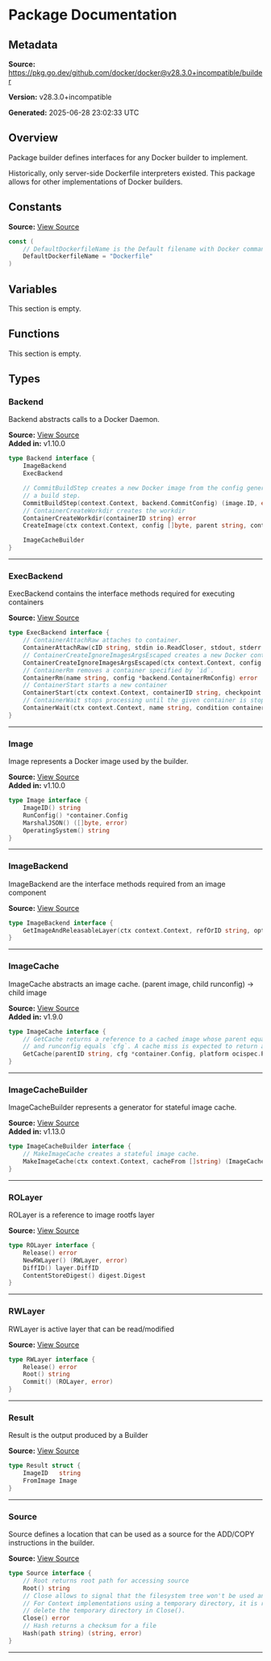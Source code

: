 # Package Documentation

## Metadata

**Source:** https://pkg.go.dev/github.com/docker/docker@v28.3.0+incompatible/builder

**Version:** v28.3.0+incompatible

**Generated:** 2025-06-28 23:02:33 UTC

## Overview

Package builder defines interfaces for any Docker builder to implement.

Historically, only server-side Dockerfile interpreters existed.
This package allows for other implementations of Docker builders.


## Constants

**Source:** [View Source](https://github.com/docker/docker/blob/v28.3.0/builder/builder.go#L19)

```go
const (
	// DefaultDockerfileName is the Default filename with Docker commands, read by docker build
	DefaultDockerfileName = "Dockerfile"
)
```

## Variables

This section is empty.

## Functions

This section is empty.

## Types

### Backend

Backend abstracts calls to a Docker Daemon.

**Source:** [View Source](https://github.com/docker/docker/blob/v28.3.0/builder/builder.go#L38)  
**Added in:** v1.10.0

```go
type Backend interface {
	ImageBackend
	ExecBackend

	// CommitBuildStep creates a new Docker image from the config generated by
	// a build step.
	CommitBuildStep(context.Context, backend.CommitConfig) (image.ID, error)
	// ContainerCreateWorkdir creates the workdir
	ContainerCreateWorkdir(containerID string) error
	CreateImage(ctx context.Context, config []byte, parent string, contentStoreDigest digest.Digest) (Image, error)

	ImageCacheBuilder
}
```

---

### ExecBackend

ExecBackend contains the interface methods required for executing containers

**Source:** [View Source](https://github.com/docker/docker/blob/v28.3.0/builder/builder.go#L58)  

```go
type ExecBackend interface {
	// ContainerAttachRaw attaches to container.
	ContainerAttachRaw(cID string, stdin io.ReadCloser, stdout, stderr io.Writer, stream bool, attached chan struct{}) error
	// ContainerCreateIgnoreImagesArgsEscaped creates a new Docker container and returns potential warnings
	ContainerCreateIgnoreImagesArgsEscaped(ctx context.Context, config backend.ContainerCreateConfig) (container.CreateResponse, error)
	// ContainerRm removes a container specified by `id`.
	ContainerRm(name string, config *backend.ContainerRmConfig) error
	// ContainerStart starts a new container
	ContainerStart(ctx context.Context, containerID string, checkpoint string, checkpointDir string) error
	// ContainerWait stops processing until the given container is stopped.
	ContainerWait(ctx context.Context, name string, condition container.WaitCondition) (<-chan container.StateStatus, error)
}
```

---

### Image

Image represents a Docker image used by the builder.

**Source:** [View Source](https://github.com/docker/docker/blob/v28.3.0/builder/builder.go#L92)  
**Added in:** v1.10.0

```go
type Image interface {
	ImageID() string
	RunConfig() *container.Config
	MarshalJSON() ([]byte, error)
	OperatingSystem() string
}
```

---

### ImageBackend

ImageBackend are the interface methods required from an image component

**Source:** [View Source](https://github.com/docker/docker/blob/v28.3.0/builder/builder.go#L53)  

```go
type ImageBackend interface {
	GetImageAndReleasableLayer(ctx context.Context, refOrID string, opts backend.GetImageAndLayerOptions) (Image, ROLayer, error)
}
```

---

### ImageCache

ImageCache abstracts an image cache.
(parent image, child runconfig) -> child image

**Source:** [View Source](https://github.com/docker/docker/blob/v28.3.0/builder/builder.go#L85)  
**Added in:** v1.9.0

```go
type ImageCache interface {
	// GetCache returns a reference to a cached image whose parent equals `parent`
	// and runconfig equals `cfg`. A cache miss is expected to return an empty ID and a nil error.
	GetCache(parentID string, cfg *container.Config, platform ocispec.Platform) (imageID string, err error)
}
```

---

### ImageCacheBuilder

ImageCacheBuilder represents a generator for stateful image cache.

**Source:** [View Source](https://github.com/docker/docker/blob/v28.3.0/builder/builder.go#L78)  
**Added in:** v1.13.0

```go
type ImageCacheBuilder interface {
	// MakeImageCache creates a stateful image cache.
	MakeImageCache(ctx context.Context, cacheFrom []string) (ImageCache, error)
}
```

---

### ROLayer

ROLayer is a reference to image rootfs layer

**Source:** [View Source](https://github.com/docker/docker/blob/v28.3.0/builder/builder.go#L100)  

```go
type ROLayer interface {
	Release() error
	NewRWLayer() (RWLayer, error)
	DiffID() layer.DiffID
	ContentStoreDigest() digest.Digest
}
```

---

### RWLayer

RWLayer is active layer that can be read/modified

**Source:** [View Source](https://github.com/docker/docker/blob/v28.3.0/builder/builder.go#L108)  

```go
type RWLayer interface {
	Release() error
	Root() string
	Commit() (ROLayer, error)
}
```

---

### Result

Result is the output produced by a Builder

**Source:** [View Source](https://github.com/docker/docker/blob/v28.3.0/builder/builder.go#L72)  

```go
type Result struct {
	ImageID   string
	FromImage Image
}
```

---

### Source

Source defines a location that can be used as a source for the ADD/COPY
instructions in the builder.

**Source:** [View Source](https://github.com/docker/docker/blob/v28.3.0/builder/builder.go#L26)  

```go
type Source interface {
	// Root returns root path for accessing source
	Root() string
	// Close allows to signal that the filesystem tree won't be used anymore.
	// For Context implementations using a temporary directory, it is recommended to
	// delete the temporary directory in Close().
	Close() error
	// Hash returns a checksum for a file
	Hash(path string) (string, error)
}
```

---

